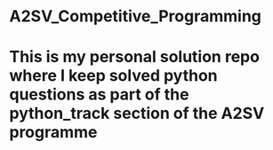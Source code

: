 # A2SV_Competitive_Programming
# This is my personal solution repo where I keep solved python questions as part of the python_track section of the A2SV programme 
